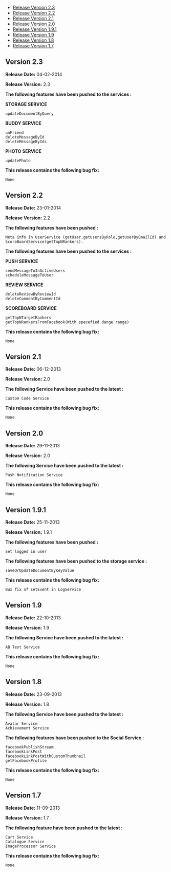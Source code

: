 * [Release Version 2.3](https://github.com/shephertz/App42_BB10_SDK/blob/master/Change%20Log.md#version-23)
* [Release Version 2.2](https://github.com/shephertz/App42_BB10_SDK/blob/master/Change%20Log.md#version-22)
* [Release Version 2.1](https://github.com/shephertz/App42_BB10_SDK/blob/master/Change%20Log.md#version-21)
* [Release Version 2.0](https://github.com/shephertz/App42_BB10_SDK/blob/master/Change%20Log.md#version-20)
* [Release Version 1.9.1](https://github.com/shephertz/App42_BB10_SDK/blob/master/Change%20Log.md#version-191)
* [Release Version 1.9](https://github.com/shephertz/App42_BB10_SDK/blob/master/Change%20Log.md#version-19)
* [Release Version 1.8](https://github.com/shephertz/App42_BB10_SDK/blob/master/Change%20Log.md#version-18)
* [Release Version 1.7](https://github.com/shephertz/App42_BB10_SDK/blob/master/Change%20Log.md#version-17)



## Version 2.3

**Release Date:** 04-02-2014

**Release Version:** 2.3


**The following features have been pushed to the services :**

**STORAGE SERVICE**

```
updateDocumentByQuery
```

**BUDDY SERVICE**

```
unFriend
deleteMessageById
deleteMessageByIds
```

**PHOTO SERVICE**

```
updatePhoto
```

**This release contains the following bug fix:**

```
None
```


## Version 2.2

**Release Date:** 23-01-2014

**Release Version:** 2.2


**The following features have been pushed  :**

```
Meta info in UserService (getUser,getUsersByRole,getUserByEmailId) and ScoreBoardService(getTopNRankers).
```


**The following features have been pushed to the services :**

**PUSH SERVICE**

```
sendMessageToInActiveUsers
scheduleMessageToUser

```

**REVIEW SERVICE**

```
deleteReviewByReviewId
deleteCommentByCommentId
```

**SCOREBOARD SERVICE**

```
getTopNTargetRankers
getTopNRankersFromFacebook(With specefied dange range)
```

**This release contains the following bug fix:**

```
None
```


## Version 2.1

**Release Date:** 06-12-2013

**Release Version:** 2.0


**The following Service have been pushed to the latest :**

```
Custom Code Service
```

**This release contains the following bug fix:**

```
None
```

## Version 2.0

**Release Date:** 29-11-2013

**Release Version:** 2.0


**The following Service have been pushed to the latest :**

```
Push Notification Service
```

**This release contains the following bug fix:**

```
None
```

## Version 1.9.1

**Release Date:** 25-11-2013

**Release Version:** 1.9.1


**The following features have been pushed :**

```
Set logged in user
```

**The following features have been pushed to the storage service :**

```
saveOrUpdateDocumentByKeyValue
```

**This release contains the following bug fix:**

```
Bux fix of setEvent in LogService
```


## Version 1.9

**Release Date:** 22-10-2013

**Release Version:** 1.9

**The following Service have been pushed to the latest :**

```
AB Test Service
```

**This release contains the following bug fix:**

```
None
```


## Version 1.8

**Release Date:** 23-09-2013

**Release Version:** 1.8

**The following Service have been pushed to the latest :**

```
Avatar Service
Achievement Service
```

**The following features have been pushed to the Social Service :**

```
facebookPublishStream
facebookLinkPost
facebookLinkPostWithCustomThumbnail
getFacebookProfile
```

**This release contains the following bug fix:**

```
None
```

## Version 1.7

**Release Date:** 11-09-2013

**Release Version:** 1.7

**The following feature have been pushed to the latest :**

```
Cart Service
Catalogue Service
ImageProcessor Service
```

**This release contains the following bug fix:**

```
None
```
